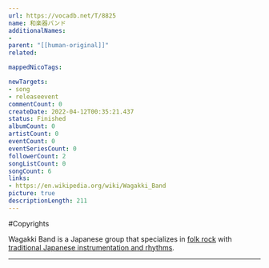 ```yaml
---
url: https://vocadb.net/T/8825
name: 和楽器バンド
additionalNames: 
- 
parent: "[[human-original]]"
related:

mappedNicoTags:

newTargets:
- song
- releaseevent
commentCount: 0
createDate: 2022-04-12T00:35:21.437
status: Finished
albumCount: 0
artistCount: 0
eventCount: 0
eventSeriesCount: 0
followerCount: 2
songListCount: 0
songCount: 6
links: 
- https://en.wikipedia.org/wiki/Wagakki_Band
picture: true
descriptionLength: 211
---
```


#Copyrights

Wagakki Band is a Japanese group that specializes in [folk rock](https://vocadb.net/T/4787/folk-rock) with [traditional Japanese instrumentation and rhythms](https://vocadb.net/T/434/traditional-japanese-style).

---

